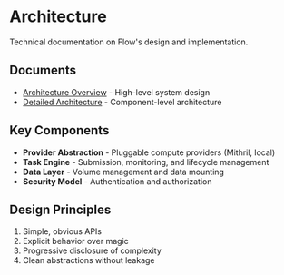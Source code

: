 # Architecture

Technical documentation on Flow's design and implementation.

## Documents

- [Architecture Overview](architecture-overview.md) - High-level system design
- [Detailed Architecture](architecture.md) - Component-level architecture

## Key Components

- **Provider Abstraction** - Pluggable compute providers (Mithril, local)
- **Task Engine** - Submission, monitoring, and lifecycle management
- **Data Layer** - Volume management and data mounting
- **Security Model** - Authentication and authorization

## Design Principles

1. Simple, obvious APIs
2. Explicit behavior over magic
3. Progressive disclosure of complexity
4. Clean abstractions without leakage